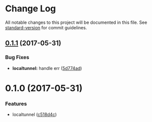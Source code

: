 # Change Log

All notable changes to this project will be documented in this file.
See [standard-version](https://github.com/conventional-changelog/standard-version) for commit guidelines.

<a name="0.1.1"></a>
## [0.1.1](https://github.com/nuxt/modules/compare/@nuxtjs/localtunnel@0.1.0...@nuxtjs/localtunnel@0.1.1) (2017-05-31)


### Bug Fixes

* **localtunnel:** handle err ([5d774ad](https://github.com/nuxt/modules/commit/5d774ad))




<a name="0.1.0"></a>
# 0.1.0 (2017-05-31)


### Features

* localtunnel ([c518d4c](https://github.com/nuxt/modules/commit/c518d4c))
